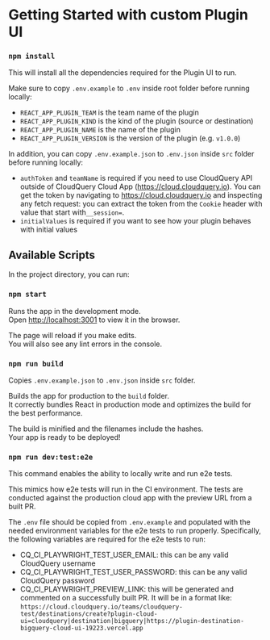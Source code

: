 # Getting Started with custom Plugin UI

### `npm install`

This will install all the dependencies required for the Plugin UI to run.

Make sure to copy `.env.example` to `.env` inside root folder before running locally:

- `REACT_APP_PLUGIN_TEAM` is the team name of the plugin
- `REACT_APP_PLUGIN_KIND` is the kind of the plugin (source or destination)
- `REACT_APP_PLUGIN_NAME` is the name of the plugin
- `REACT_APP_PLUGIN_VERSION` is the version of the plugin (e.g. `v1.0.0`)

In addition, you can copy `.env.example.json` to `.env.json` inside `src` folder before running locally:

- `authToken` and `teamName` is required if you need to use CloudQuery API outside of CloudQuery Cloud App (https://cloud.cloudquery.io). You can get the token by navigating to https://cloud.cloudquery.io and inspecting any fetch request: you can extract the token from the `Cookie` header with value that start with`__session=`.
- `initialValues` is required if you want to see how your plugin behaves with initial values

## Available Scripts

In the project directory, you can run:

### `npm start`

Runs the app in the development mode.\
Open [http://localhost:3001](http://localhost:3001) to view it in the browser.

The page will reload if you make edits.\
You will also see any lint errors in the console.

### `npm run build`

Copies `.env.example.json` to `.env.json` inside `src` folder.

Builds the app for production to the `build` folder.\
It correctly bundles React in production mode and optimizes the build for the best performance.

The build is minified and the filenames include the hashes.\
Your app is ready to be deployed!

### `npm run dev:test:e2e`

This command enables the ability to locally write and run e2e tests.

This mimics how e2e tests will run in the CI environment. The tests are conducted against the production cloud app with the preview URL from a built PR.

The `.env` file should be copied from `.env.example` and populated with the needed environment variables for the e2e tests to run properly. Specifically, the following variables are required for the e2e tests to run:

- CQ_CI_PLAYWRIGHT_TEST_USER_EMAIL: this can be any valid CloudQuery username
- CQ_CI_PLAYWRIGHT_TEST_USER_PASSWORD: this can be any valid CloudQuery password
- CQ_CI_PLAYWRIGHT_PREVIEW_LINK: this will be generated and commented on a successfully built PR. It will be in a format like: `https://cloud.cloudquery.io/teams/cloudquery-test/destinations/create?plugin-cloud-ui=cloudquery|destination|bigquery|https://plugin-destination-bigquery-cloud-ui-19223.vercel.app`

